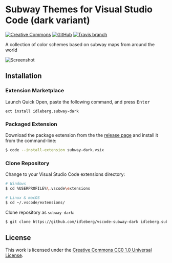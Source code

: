 # Subway Themes for Visual Studio Code (dark variant)

[![Creative Commons](https://img.shields.io/badge/license-CC0%201.0-orange.svg?style=flat-square)](http://creativecommons.org/publicdomain/zero/1.0/)
[![GitHub](https://img.shields.io/github/release/idleberg/vscode-subway-dark.svg?style=flat-square)](https://github.com/idleberg/vscode-subway-dark/releases)
[![Travis branch](https://img.shields.io/travis/idleberg/vscode-subway-dark/master.svg?style=flat-square)](https://travis-ci.org/idleberg/vscode-subway-dark)

A collection of color schemes based on subway maps from around the world

![Screenshot](https://raw.githubusercontent.com/idleberg/vscode-subway-dark/master/images/screenshot.png)

## Installation

### Extension Marketplace

Launch Quick Open, paste the following command, and press <kbd>Enter</kbd>

`ext install idleberg.subway-dark`

### Packaged Extension

Download the package extension from the the [release page](https://github.com/idleberg/vscode-subway-dark/releases) and install it from the command-line:

```bash
$ code --install-extension subway-dark.vsix
```

### Clone Repository

Change to your Visual Studio Code extensions directory:

```bash
# Windows
$ cd %USERPROFILE%\.vscode\extensions

# Linux & macOS
$ cd ~/.vscode/extensions/
```

Clone repository as `subway-dark`:

```bash
$ git clone https://github.com/idleberg/vscode-subway-dark idleberg.subway-dark
```

## License

This work is licensed under the [Creative Commons CC0 1.0 Universal License](http://creativecommons.org/publicdomain/zero/1.0/legalcode).
